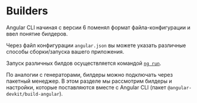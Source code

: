 # Builders

Angular CLI начиная с версии 6 поменял формат файла-конфигурации и ввел понятие билдеров. 

Через файл конфигурации `angular.json` вы можете указать различные способы сборки/запуска вашего приложения. 

Запуск различных билдов осуществляется командой [`ng run`](../command-ng-run).

По аналогии с генераторами, билдеры можно подключать через пакетный менеджер. В этом разделе мы рассмотрим билдеры и настройки, которые поставляются вместе с Angular CLI (пакет `@angular-devkit/build-angular`).  
